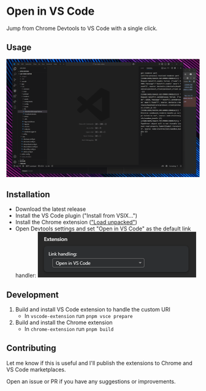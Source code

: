 # Open in VS Code

Jump from Chrome Devtools to VS Code with a single click.

## Usage

[![GIF](./open-in-vscode.gif)](./open-in-vscode.gif)

## Installation

- Download the latest release
- Install the VS Code plugin ("Install from VSIX…")
- Install the Chrome extension (["Load unpacked"](https://developer.chrome.com/docs/extensions/mv3/getstarted/development-basics/#load-unpacked))
- Open Devtools settings and set "Open in VS Code" as the default link handler: ![Devtools link handling](link-handling.png)

## Development

1. Build and install VS Code extension to handle the custom URI
    - In `vscode-extension` run `pnpm vsce prepare`
2. Build and install the Chrome extension
    - In `chrome-extension` run `pnpm build`

## Contributing

Let me know if this is useful and I'll publish the extensions to Chrome and
VS Code marketplaces.

Open an issue or PR if you have any suggestions or improvements.
